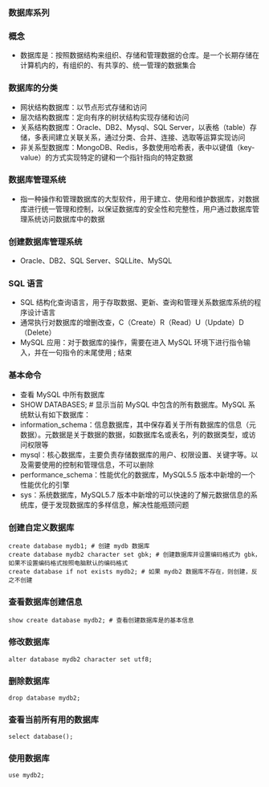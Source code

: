 ### 数据库系列

### 概念
* 数据库是：按照数据结构来组织、存储和管理数据的仓库。是一个长期存储在计算机内的，有组织的、有共享的、统一管理的数据集合

### 数据库的分类
* 网状结构数据库：以节点形式存储和访问
* 层次结构数据库：定向有序的树状结构实现存储和访问
* 关系结构数据库：Oracle、DB2、Mysql、SQL Server，以表格（table）存储，多表间建立关联关系，通过分类、合并、连接、选取等运算实现访问
* 非关系型数据库：MongoDB、Redis，多数使用哈希表，表中以键值（key-value）的方式实现特定的键和一个指针指向的特定数据

### 数据库管理系统
* 指一种操作和管理数据库的大型软件，用于建立、使用和维护数据库，对数据库进行统一管理和控制，以保证数据库的安全性和完整性，用户通过数据库管理系统访问数据库中的数据

### 创建数据库管理系统
* Oracle、DB2、SQL Server、SQLLite、MySQL

### SQL 语言
* SQL 结构化查询语言，用于存取数据、更新、查询和管理关系数据库系统的程序设计语言
* 通常执行对数据库的增删改查，C（Create）R（Read）U（Update）D（Delete）
* MySQL 应用：对于数据库的操作，需要在进入 MySQL 环境下进行指令输入，并在一句指令的末尾使用 ; 结束

### 基本命令
* 查看 MySQL 中所有数据库
* SHOW DATABASES; # 显示当前 MySQL 中包含的所有数据库。MySQL 系统默认有如下数据库：
* information_schema：信息数据库，其中保存着关于所有数据库的信息（元数据）。元数据是关于数据的数据，如数据库名或表名，列的数据类型，或访问权限等
* mysql：核心数据库，主要负责存储数据库的用户、权限设置、关键字等。以及需要使用的控制和管理信息，不可以删除
* performance_schema：性能优化的数据库，MySQL5.5 版本中新增的一个性能优化的引擎
* sys：系统数据库，MySQL5.7 版本中新增的可以快速的了解元数据信息的系统库，便于发现数据库的多样信息，解决性能瓶颈问题

### 创建自定义数据库
```mysql
create database mydb1; # 创建 mydb 数据库
create database mydb2 character set gbk; # 创建数据库并设置编码格式为 gbk，如果不设置编码格式按照电脑默认的编码格式
create database if not exists mydb2; # 如果 mydb2 数据库不存在，则创建，反之不创建
```

### 查看数据库创建信息
```mysql
show create database mydb2; # 查看创建数据库是的基本信息
```

### 修改数据库
```mysql
alter database mydb2 character set utf8;
```

### 删除数据库
```mysql
drop database mydb2;
```

### 查看当前所有用的数据库
```mysql
select database();
```

### 使用数据库
```mysql
use mydb2;
```